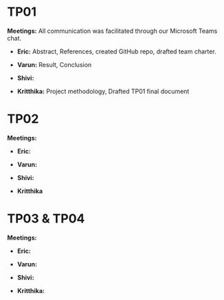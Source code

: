 # TP01
**Meetings:** All communication was facilitated through our Microsoft Teams chat.

 - **Eric:** Abstract, References, created GitHub repo, drafted team charter.
   
 - **Varun:** Result, Conclusion
   
 - **Shivi:** 
   
 - **Kritthika:** Project methodology, Drafted TP01 final document

# TP02
**Meetings:** 

 - **Eric:** 
   
 - **Varun:** 
   
 - **Shivi:** 
   
 - **Kritthika** 

# TP03 & TP04
**Meetings:** 

 - **Eric:** 
   
 - **Varun:** 
   
 - **Shivi:** 
   
 - **Kritthika:** 
